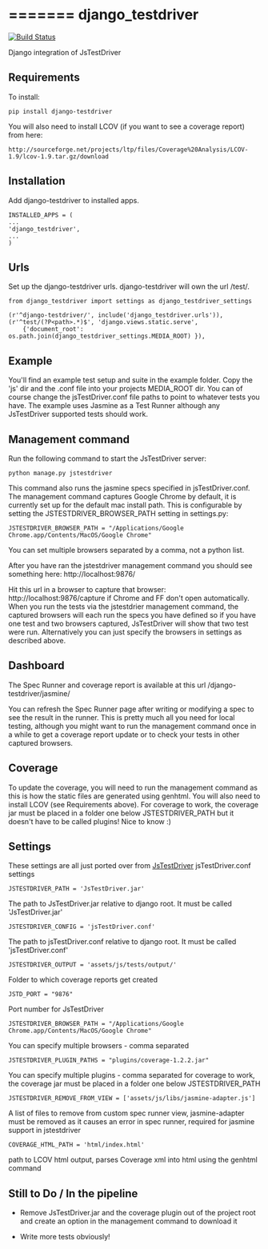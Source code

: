 =======
django_testdriver
=================

[![Build Status](https://travis-ci.org/spenoir/django-testdriver.png?branch=master)](https://travis-ci.org/spenoir/django-testdriver)

Django integration of JsTestDriver

Requirements
------------
To install:

    pip install django-testdriver

You will also need to install LCOV (if you want to see a coverage report) from here:

    http://sourceforge.net/projects/ltp/files/Coverage%20Analysis/LCOV-1.9/lcov-1.9.tar.gz/download

Installation
------------

Add django-testdriver to installed apps.

	INSTALLED_APPS = (
	...
	'django_testdriver',
	...
	)

Urls
----

Set up the django-testdriver urls. django-testdriver will own the url /test/.

	from django_testdriver import settings as django_testdriver_settings

	(r'^django-testdriver/', include('django_testdriver.urls')),
    (r'^test/(?P<path>.*)$', 'django.views.static.serve',
        {'document_root': os.path.join(django_testdriver_settings.MEDIA_ROOT) }),

Example
-------

You'll find an example test setup and suite in the example folder. Copy the 'js' dir and the .conf file
into your projects MEDIA_ROOT dir.
You can of course change the jsTestDriver.conf file paths to point to whatever tests you have.
The example uses Jasmine as a Test Runner although any JsTestDriver supported tests should work.

Management command
------------------
Run the following command to start the JsTestDriver server:

    python manage.py jstestdriver

This command also runs the jasmine specs specified
in jsTestDriver.conf. The management command captures Google Chrome by default, it is currently
set up for the default mac install path. This is configurable by setting the JSTESTDRIVER_BROWSER_PATH
setting in settings.py:

    JSTESTDRIVER_BROWSER_PATH = "/Applications/Google Chrome.app/Contents/MacOS/Google Chrome"

You can set multiple browsers separated by a comma, not a python list.


After you have ran the jstestdriver management command you should see something here:
http://localhost:9876/

Hit this url in a browser to capture that browser: http://localhost:9876/capture if Chrome and FF don't
open automatically. When you run the tests via the jstestdrier management command, the captured
browsers will each run the specs you have defined so if you have one test and two browsers captured,
JsTestDriver will show that two test were run.
Alternatively you can just specify the browsers in settings as described above.

Dashboard
---------
The Spec Runner and coverage report is available at this url /django-testdriver/jasmine/

You can refresh the Spec Runner page after writing or modifying a spec to see the result
in the runner. This is pretty much all you need for local testing, although you might want to
run the management command once in a while to get a coverage report update or to check your tests
in other captured browsers.

Coverage
--------
To update the coverage, you will need to run the management command as this is how the static
files are generated using genhtml. You will also need to install LCOV (see Requirements above).
For coverage to work, the coverage jar must be placed in a folder one below JSTESTDRIVER_PATH but it
doesn't have to be called plugins! Nice to know :)

Settings
--------
These settings are all just ported over from <a href="http://code.google.com/p/js-test-driver/">JsTestDriver</a>
jsTestDriver.conf settings

    JSTESTDRIVER_PATH = 'JsTestDriver.jar'
The path to JsTestDriver.jar relative to django root. It must be called 'JsTestDriver.jar'

    JSTESTDRIVER_CONFIG = 'jsTestDriver.conf'
The path to jsTestDriver.conf relative to django root. It must be called 'jsTestDriver.conf'

    JSTESTDRIVER_OUTPUT = 'assets/js/tests/output/'
Folder to which coverage reports get created

    JSTD_PORT = "9876"
Port number for JsTestDriver

    JSTESTDRIVER_BROWSER_PATH = "/Applications/Google Chrome.app/Contents/MacOS/Google Chrome"
You can specify multiple browsers - comma separated

    JSTESTDRIVER_PLUGIN_PATHS = "plugins/coverage-1.2.2.jar"
You can specify multiple plugins - comma separated
for coverage to work, the coverage jar must be placed in a folder one below JSTESTDRIVER_PATH

    JSTESTDRIVER_REMOVE_FROM_VIEW = ['assets/js/libs/jasmine-adapter.js']
A list of files to remove from custom spec runner view,
jasmine-adapter must be removed as it causes an error in spec runner, required for jasmine support in
jstestdriver

    COVERAGE_HTML_PATH = 'html/index.html'
path to LCOV html output, parses Coverage xml into html using the genhtml command

Still to Do / In the pipeline
-----------------------------

- Remove JsTestDriver.jar and the coverage plugin out of the project root and create an option
in the management command to download it

- Write more tests obviously!
